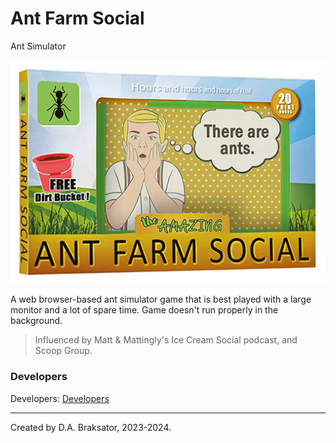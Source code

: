 # Ant Farm Social

Ant Simulator

![Ant Farm Social](./img/antFarmSocial.jpg)

A web browser-based ant simulator game that is best played with a large 
monitor and a lot of spare time. Game doesn't run properly in the background.

> Influenced by Matt & Mattingly's Ice Cream Social podcast, and Scoop Group.

### Developers

Developers: [Developers](DEVELOPERS.md)

*************************************
Created by D.A. Braksator, 2023-2024.
